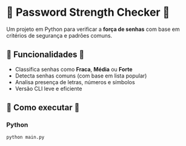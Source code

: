 # 🔐 Password Strength Checker 🔐

Um projeto em Python para verificar a **força de senhas** com base em critérios de segurança e padrões comuns.

## 📌 Funcionalidades 📌

- Classifica senhas como **Fraca**, **Média** ou **Forte**
- Detecta senhas comuns (com base em lista popular)
- Analisa presença de letras, números e símbolos
- Versão CLI leve e eficiente

## 🚀 Como executar 🚀

### Python
```bash
python main.py
